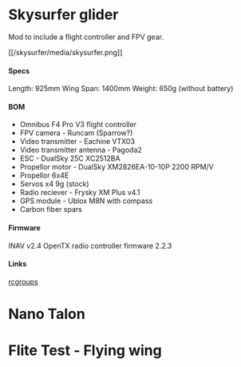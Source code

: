 # Skysurfer glider

Mod to include a flight controller and FPV gear.

[[/skysurfer/media/skysurfer.png]]

#### Specs

Length: 925mm
Wing Span: 1400mm
Weight: 650g (without battery)

#### BOM

- Omnibus F4 Pro V3 flight controller
- FPV camera - Runcam (Sparrow?)
- Video transmitter - Eachine VTX03
- Video transmitter antenna - Pagoda2
- ESC - DualSky 25C XC2512BA
- Propellor motor - DualSky XM2826EA-10-10P 2200 RPM/V
- Propellor 6x4E
- Servos x4 9g (stock)
- Radio reciever - Frysky XM Plus v4.1
- GPS module - Ublox M8N with compass
- Carbon fiber spars

#### Firmware 

INAV v2.4
OpenTX radio controller firmware 2.2.3

#### Links

[rcgroups](https://www.rcgroups.com/forums/showthread.php?1231310-Sky-Surfer-aka-Bixler-See-Post-2-3-for-parts-mods-B4-asking)

# Nano Talon

# Flite Test - Flying wing

